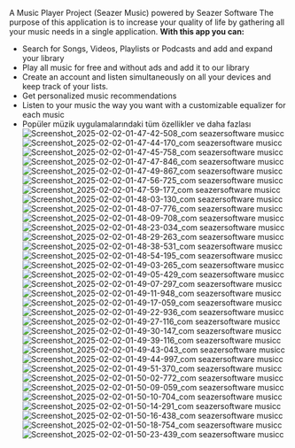 A Music Player Project (Seazer Music) powered by Seazer Software
The purpose of this application is to increase your quality of life by gathering all your music needs in a single application.
**With this app you can:**
* Search for Songs, Videos, Playlists or Podcasts and add and expand your library
* Play all music for free and without ads and add it to our library
* Create an account and listen simultaneously on all your devices and keep track of your lists.
* Get personalized music recommendations
* Listen to your music the way you want with a customizable equalizer for each music
* Popüler müzik uygulamalarındaki tüm özellikler ve daha fazlası
![Screenshot_2025-02-02-01-47-42-508_com seazersoftware musicc](https://github.com/user-attachments/assets/d2d6fb88-7131-4100-861e-d0b3d64b8742)
![Screenshot_2025-02-02-01-47-44-170_com seazersoftware musicc](https://github.com/user-attachments/assets/32956a2a-0747-4ae3-8659-362eed6636d7)
![Screenshot_2025-02-02-01-47-45-758_com seazersoftware musicc](https://github.com/user-attachments/assets/ba9129a7-0576-47a9-a551-453e75b2a706)
![Screenshot_2025-02-02-01-47-47-846_com seazersoftware musicc](https://github.com/user-attachments/assets/019455c7-3e95-4e72-8e31-668f247c8f7c)
![Screenshot_2025-02-02-01-47-49-867_com seazersoftware musicc](https://github.com/user-attachments/assets/3d21c503-66d9-477d-b779-47c7ca6fe678)
![Screenshot_2025-02-02-01-47-56-725_com seazersoftware musicc](https://github.com/user-attachments/assets/131c6298-252c-42ac-be2c-de7433e08c48)
![Screenshot_2025-02-02-01-47-59-177_com seazersoftware musicc](https://github.com/user-attachments/assets/3b547570-4619-4337-86a2-f5e7aba51240)
![Screenshot_2025-02-02-01-48-03-130_com seazersoftware musicc](https://github.com/user-attachments/assets/be997438-2d78-470d-8a8f-3a3a582491cb)
![Screenshot_2025-02-02-01-48-07-776_com seazersoftware musicc](https://github.com/user-attachments/assets/4416bf5e-9cc4-44d7-b877-91852bd48af9)
![Screenshot_2025-02-02-01-48-09-708_com seazersoftware musicc](https://github.com/user-attachments/assets/f9a8048e-9331-461b-8c49-e2444cf23d10)
![Screenshot_2025-02-02-01-48-23-034_com seazersoftware musicc](https://github.com/user-attachments/assets/47b12821-879d-4a10-ab1a-feab1aa9bcc1)
![Screenshot_2025-02-02-01-48-29-263_com seazersoftware musicc](https://github.com/user-attachments/assets/617def7e-c412-4df7-9c56-27b7b047773f)
![Screenshot_2025-02-02-01-48-38-531_com seazersoftware musicc](https://github.com/user-attachments/assets/c1374c58-1531-415d-8f83-d2acdfa760ad)
![Screenshot_2025-02-02-01-48-54-195_com seazersoftware musicc](https://github.com/user-attachments/assets/60c1bf1d-31fb-42aa-9df2-dc3df39a6d25)
![Screenshot_2025-02-02-01-49-03-265_com seazersoftware musicc](https://github.com/user-attachments/assets/620abf9e-d27d-423d-99c2-c5d468ebf09a)
![Screenshot_2025-02-02-01-49-05-429_com seazersoftware musicc](https://github.com/user-attachments/assets/41c5e22f-393d-4a3b-8f4c-3ff47a55c7aa)
![Screenshot_2025-02-02-01-49-07-297_com seazersoftware musicc](https://github.com/user-attachments/assets/f6cb0202-aafb-4440-92fc-cf071a4595cc)
![Screenshot_2025-02-02-01-49-11-948_com seazersoftware musicc](https://github.com/user-attachments/assets/17eb1f58-ac2d-4c0b-9d0c-049e9b4c5f7f)
![Screenshot_2025-02-02-01-49-17-059_com seazersoftware musicc](https://github.com/user-attachments/assets/70c01b21-56b7-4d88-90ca-47345a881711)
![Screenshot_2025-02-02-01-49-22-936_com seazersoftware musicc](https://github.com/user-attachments/assets/e2f825f1-12c7-449a-856a-8f408fbda0b8)
![Screenshot_2025-02-02-01-49-27-116_com seazersoftware musicc](https://github.com/user-attachments/assets/5ba55621-4c28-42f4-b08c-b6de22f67951)
![Screenshot_2025-02-02-01-49-30-147_com seazersoftware musicc](https://github.com/user-attachments/assets/a318922d-70b6-4b2b-b8b0-a1d59a49e4a4)
![Screenshot_2025-02-02-01-49-39-116_com seazersoftware musicc](https://github.com/user-attachments/assets/74ddab28-af58-4691-993e-87a52a5fba6f)
![Screenshot_2025-02-02-01-49-43-043_com seazersoftware musicc](https://github.com/user-attachments/assets/26d7d4cc-a002-456a-8074-5aa803b78d31)
![Screenshot_2025-02-02-01-49-44-997_com seazersoftware musicc](https://github.com/user-attachments/assets/533d01c7-9a2e-49c7-83bb-fbf31a2ac6d3)
![Screenshot_2025-02-02-01-49-51-370_com seazersoftware musicc](https://github.com/user-attachments/assets/cd07a1d8-cdd4-4918-a1d5-51994332daf0)
![Screenshot_2025-02-02-01-50-02-772_com seazersoftware musicc](https://github.com/user-attachments/assets/b16a8da3-79aa-4d7f-9837-3333917568b5)
![Screenshot_2025-02-02-01-50-09-059_com seazersoftware musicc](https://github.com/user-attachments/assets/8ec0c7f9-64b3-4717-ad5b-7ddcab4d9bdf)
![Screenshot_2025-02-02-01-50-10-704_com seazersoftware musicc](https://github.com/user-attachments/assets/d41cbe8c-93fc-4509-b979-692f6c2d7603)
![Screenshot_2025-02-02-01-50-14-291_com seazersoftware musicc](https://github.com/user-attachments/assets/ce321151-edbd-4a3f-b583-6ba6746ab5ac)
![Screenshot_2025-02-02-01-50-16-438_com seazersoftware musicc](https://github.com/user-attachments/assets/b44a388a-4c7f-437c-aeaa-0dc466717bc2)
![Screenshot_2025-02-02-01-50-18-754_com seazersoftware musicc](https://github.com/user-attachments/assets/926f4998-9cb2-405c-b76c-05c756d7a601)
![Screenshot_2025-02-02-01-50-23-439_com seazersoftware musicc](https://github.com/user-attachments/assets/625a3a94-ebbb-4868-a6a1-76f5f7da5a29)
